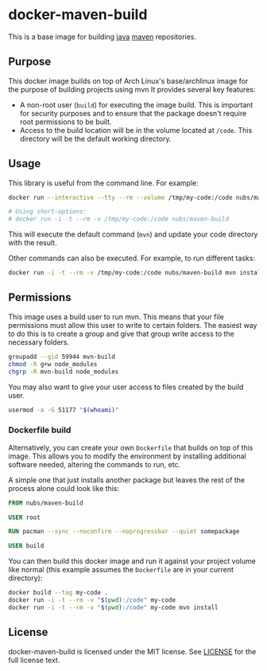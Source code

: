# docker-maven-build
This is a base image for building [java][java] [maven][maven] repositories.

## Purpose
This docker image builds on top of Arch Linux's base/archlinux image for the
purpose of building projects using mvn  It provides several key features:

* A non-root user (`build`) for executing the image build.  This is important
  for security purposes and to ensure that the package doesn't require root
  permissions to be built.
* Access to the build location will be in the volume located at `/code`.  This
  directory will be the default working directory.

## Usage
This library is useful from the command line.  For example:

```bash
docker run --interactive --tty --rm --volume /tmp/my-code:/code nubs/maven-build

# Using short-options:
# docker run -i -t --rm -v /tmp/my-code:/code nubs/maven-build
```

This will execute the default command (`mvn`) and update your code directory
with the result.

Other commands can also be executed.  For example, to run different tasks:

```bash
docker run -i -t --rm -v /tmp/my-code:/code nubs/maven-build mvn install
```

## Permissions
This image uses a build user to run mvn.  This means that your file permissions
must allow this user to write to certain folders.  The easiest way to do this
is to create a group and give that group write access to the necessary folders.

```bash
groupadd --gid 59944 mvn-build
chmod -R g+w node_modules
chgrp -R mvn-build node_modules
```

You may also want to give your user access to files created by the build user.

```bash
usermod -a -G 51177 "$(whoami)"
```

### Dockerfile build
Alternatively, you can create your own `Dockerfile` that builds on top of this
image.  This allows you to modify the environment by installing additional
software needed, altering the commands to run, etc.

A simple one that just installs another package but leaves the rest of the
process alone could look like this:

```dockerfile
FROM nubs/maven-build

USER root

RUN pacman --sync --noconfirm --noprogressbar --quiet somepackage

USER build
```

You can then build this docker image and run it against your project volume
like normal (this example assumes the `Dockerfile` are in your current
directory):

```bash
docker build --tag my-code .
docker run -i -t --rm -v "$(pwd):/code" my-code
docker run -i -t --rm -v "$(pwd):/code" my-code mvn install
```

## License
docker-maven-build is licensed under the MIT license.  See [LICENSE] for the
full license text.

[java]: http://java.com/
[maven]: https://maven.apache.org/
[LICENSE]: https://github.com/nubs/docker-maven-build/blob/master/LICENSE
